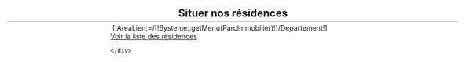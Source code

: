 <div class="EntoureComposantimageArea">
	<div class="TitreBloc" ><h2 style="position:absolute;top:16px;left:0;right:0;text-align:center;margin: 0 25px 0 20px;border-bottom:1px dotted #0070ba;height:29px">Situer nos résidences</h2></div>
	<div class="imageArea" >
		<div class="BlocCadre">
			<div id="CartePS">
				<img src="/Skins/[!Systeme::Skin!]/Img/departements_blank.png" alt="" usemap="#Map" />
				<map id="Map" name="Map">
					[!AreaLien:=/[!Systeme::getMenu(ParcImmobilier)!]/Departement!]
					<area id="area31" onmouseover="interactiveMap(4)" onmouseout="interactiveMap()" href="[!AreaLien!]/Haute_Garonne" alt="31 - Garonne" title="11 - Garonne" shape="poly" coords="7,119,10,113,12,111,7,109,8,105,11,101,12,95,12,92,16,91,21,91,26,89,27,84,28,80,31,80,32,78,29,74,26,70,27,66,36,68,37,69,38,68,39,65,40,63,45,63,49,64,51,67,52,71,54,76,55,83,56,86,56,90,53,92,54,96,52,98,48,98,43,95,40,96,39,99,37,104,37,105,32,105,28,106,27,112,23,116,17,120,14,123,10,125,8,125,6,119" />
					<area id="area66" onmouseover="interactiveMap(3)" onmouseout="interactiveMap()" href="[!AreaLien!]/Pyrenees_Orientales " alt="66 - Pyrénées Orientales" title="66 - Pyrénées Orientales" shape="poly" coords="112,140,107,132,105,126,105,118,103,116,99,115,95,115,91,117,89,119,83,118,80,118,77,120,77,124,77,126,71,126,69,127,67,130,62,132,58,134,56,135,55,138,59,143,66,144,76,145,86,144,98,144,108,143,111,140,111,139" />
					<area id="area34" onmouseover="interactiveMap(1)" onmouseout="interactiveMap()" href="[!AreaLien!]/Herault" alt="34 - Hérault" title="34 - Hérault" shape="poly" coords="145,85,145,71,144,68,140,67,137,66,134,64,131,61,128,61,126,64,126,65,124,64,121,62,118,62,115,63,114,65,107,70,98,76,93,78,90,79,89,84,88,86,86,87,82,87,82,90,86,94,91,96,94,96,99,93,103,92,105,95,111,97,116,100,120,99,122,95,125,91,134,88,142,83,146,85,145,81" />
					<area id="area30" onmouseover="interactiveMap(2)" onmouseout="interactiveMap()" href="[!AreaLien!]/Gard" alt="30 - Gard" title="30 - Gard" shape="poly" coords="160,40,157,39,154,38,151,38,150,40,149,41,147,40,145,37,141,33,139,32,136,34,136,37,138,40,139,46,138,47,132,47,129,48,125,50,122,51,119,51,115,49,111,47,111,50,114,54,117,55,119,59,118,61,124,63,125,65,127,62,129,60,132,61,135,66,138,67,142,67,145,70,146,77,146,84,146,87,148,86,153,81,159,75,160,65,163,61,169,58,170,55,166,52,165,48,162,47,160,46,160,41,158,39" />
					<area id="area13" onmouseover="interactiveMap(5)" onmouseout="interactiveMap()" href="[!AreaLien!]/Bouches_du_Rhone" alt="13 - Bouches du Rhône" title="13 - Bouches du Rhône" shape="poly" coords="170,58,161,63,160,65,159,72,160,73,154,80,150,84,149,87,158,87,164,89,168,89,174,89,177,88,181,85,180,88,183,90,189,91,196,92,200,93,204,85,207,83,206,74,206,71,200,72,194,70,188,70,180,66,175,61,169,58,164,61" />
					<area id="area84" onmouseover="interactiveMap(6)" onmouseout="interactiveMap()" href="[!AreaLien!]/Vaucluse" alt="84 - Vaucluse" title="84 - Vaucluse" shape="poly" coords="211,68,211,64,211,62,208,60,205,57,205,53,204,48,202,49,201,48,198,47,204,53,203,49,200,47,194,47,192,46,186,41,183,41,175,42,173,45,172,39,163,39,160,41,161,45,164,48,166,51,170,54,170,56,170,58,178,64,184,68,189,70,197,70,200,72,204,72,211,68,211,65,211,63,209,62,207,60,205,56,204,53,202,51" />
					<area id="area83" onmouseover="interactiveMap(7)" onmouseout="interactiveMap()" href="[!AreaLien!]/Var" alt="83 - Var" title="83 - Var" shape="poly" coords="255,74,247,69,243,65,241,61,237,62,234,64,232,65,230,64,228,62,225,64,223,67,222,69,219,70,215,68,211,68,208,69,206,71,206,73,206,76,207,79,207,81,207,84,203,86,201,90,201,93,202,94,204,98,205,101,210,104,214,104,220,105,224,104,227,103,231,100,235,100,238,98,240,95,244,89,249,86,251,85,251,80,255,78,255,75,254,75" />
				</map>
			</div>		
			<a href="/Residences"  title="Voir toutes nos résidences" class="ImageAreaLienTout">Voir la liste des résidences</a>
		</div>	

	</div>	
</div>